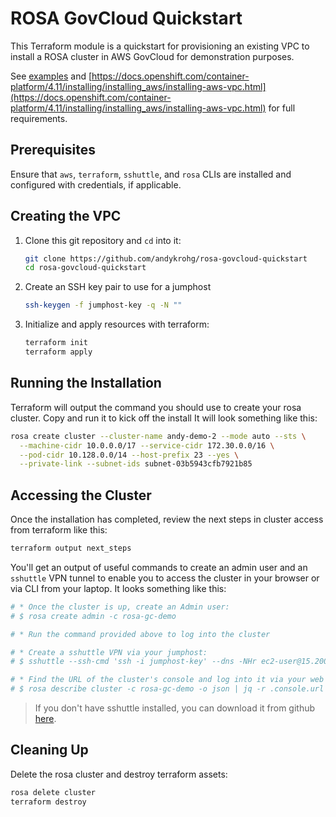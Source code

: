 # ROSA GovCloud Quickstart

This Terraform module is a quickstart for provisioning an existing VPC to install a ROSA cluster in AWS GovCloud for demonstration purposes.

See [examples](./examples) and [https://docs.openshift.com/container-platform/4.11/installing/installing_aws/installing-aws-vpc.html](https://docs.openshift.com/container-platform/4.11/installing/installing_aws/installing-aws-vpc.html) for full requirements.

## Prerequisites
Ensure that `aws`, `terraform`, `sshuttle`, and `rosa` CLIs are installed and configured with credentials, if applicable.

## Creating the VPC
1. Clone this git repository and `cd` into it:
   ```bash
   git clone https://github.com/andykrohg/rosa-govcloud-quickstart
   cd rosa-govcloud-quickstart
   ```
2. Create an SSH key pair to use for a jumphost
   ```bash
   ssh-keygen -f jumphost-key -q -N ""
   ```
3. Initialize and apply resources with terraform:
   ```bash
   terraform init
   terraform apply
   ```

## Running the Installation
Terraform will output the command you should use to create your rosa cluster. Copy and run it to kick off the install It will look something like this:
```bash
rosa create cluster --cluster-name andy-demo-2 --mode auto --sts \
  --machine-cidr 10.0.0.0/17 --service-cidr 172.30.0.0/16 \
  --pod-cidr 10.128.0.0/14 --host-prefix 23 --yes \
  --private-link --subnet-ids subnet-03b5943cfb7921b85
```

## Accessing the Cluster
Once the installation has completed, review the next steps in cluster access from terraform like this:
```bash
terraform output next_steps
```

You'll get an output of useful commands to create an admin user and an `sshuttle` VPN tunnel to enable you to access the cluster in your browser or via CLI from your laptop. It looks something like this:
```bash
# * Once the cluster is up, create an Admin user:
# $ rosa create admin -c rosa-gc-demo

# * Run the command provided above to log into the cluster

# * Create a sshuttle VPN via your jumphost:
# $ sshuttle --ssh-cmd 'ssh -i jumphost-key' --dns -NHr ec2-user@15.200.235.209 10.0.0.0/16

# * Find the URL of the cluster's console and log into it via your web browser
# $ rosa describe cluster -c rosa-gc-demo -o json | jq -r .console.url
```
> If you don't have sshuttle installed, you can download it from github [here](https://github.com/sshuttle/sshuttle#obtaining-sshuttle).

## Cleaning Up
Delete the rosa cluster and destroy terraform assets:
```bash
rosa delete cluster
terraform destroy
```